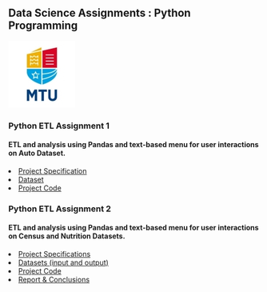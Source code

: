 ## Data Science Assignments : Python Programming
![MTU Logo](/1/data/MTU_Logo.jpg)

### Python ETL Assignment 1
#### ETL and analysis using Pandas and text-based menu for user interactions on Auto Dataset.

<li><a href="https://github.com/bjmcnamee/Python_ETL_MTU_Assignments/blob/main/COMP8060_ProjectSpecification-1.pdf">Project Specification</a></li>
<li><a href="https://github.com/bjmcnamee/Python_ETL_MTU_Assignments/blob/main/data/importsAuto.csv">Dataset</a></li>
<li><a href="https://github.com/bjmcnamee/Python_ETL_MTU_Assignments/blob/main/McNamee_R00207204_Lab8060.py">Project Code</a></li>

### Python ETL Assignment 2
#### ETL and analysis using Pandas and text-based menu for user interactions on Census and Nutrition Datasets.

<li><a href="https://github.com/bjmcnamee/Python_ETL_MTU_Assignments/blob/main/2/COMP8060_ProjectSpecification-1.pdf">Project Specifications</a></li>
<li><a href="https://github.com/bjmcnamee/Python_ETL_MTU_Assignments/blob/main/2/data">Datasets (input and output)</a></li>
<li><a href="https://github.com/bjmcnamee/Python_ETL_MTU_Assignments/blob/main/2/McNamee_R00207204_Project.py">Project Code</a></li>
<li><a href="https://github.com/bjmcnamee/Python_ETL_MTU_Assignments/blob/main/2/McNamee_R00207204_Report.pdf">Report & Conclusions</a></li>

